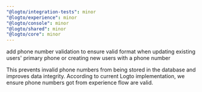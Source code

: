 ```yaml
---
"@logto/integration-tests": minor
"@logto/experience": minor
"@logto/console": minor
"@logto/shared": minor
"@logto/core": minor
---
```


add phone number validation to ensure valid format when updating existing users' primary phone or creating new users with a phone number

This prevents invalid phone numbers from being stored in the database and improves data integrity.
According to current Logto implementation, we ensure phone numbers got from experience flow are valid.
